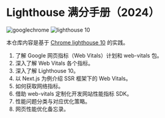 # Lighthouse 满分手册（2024）

![googlechrome](https://img.shields.io/badge/Google_Chrome-4285F4?logo=googlechrome&labelColor=263238)
![lighthouse 10](https://img.shields.io/badge/Lighthouse_10-F44B21?logo=lighthouse&labelColor=263238)

本仓库内容是基于 [Chrome lighthouse 10](https://developer.chrome.com/docs/lighthouse/performance/performance-scoring?hl=zh-cn) 的实践。

1. 了解 Google 网页指标（Web Vitals）计划和 web-vitals 包。
2. 深入了解 Web Vitals 各个指标。
3. 深入了解 Lighthouse 10。
4. 以 Next.js 为例介绍 SSR 框架下的 Web Vitals。
5. 如何获取网络指标。
6. 借助 web-vitals 定制化开发网站性能指标 SDK。
7. 性能问题分类与对应优化策略。
8. 网页性能优化备忘录。
